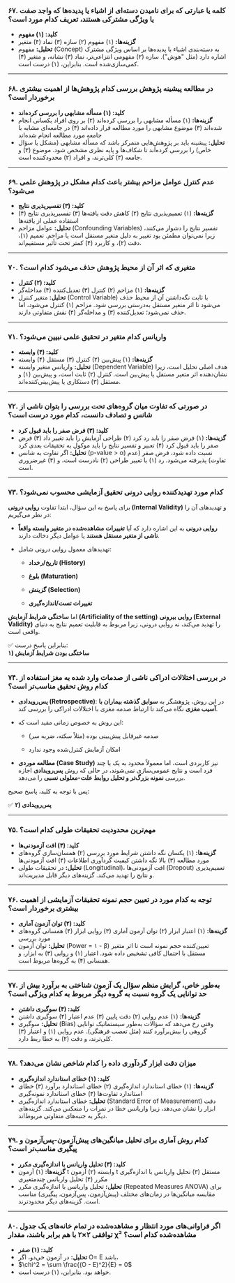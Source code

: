 
### ۶۷. کلمه یا عبارتی که برای نامیدن دسته‌ای از اشیاء یا پدیده‌ها که واجد صفت یا ویژگی مشترکی هستند، تعریف کدام مورد است؟

- **کلید: (۱) مفهوم**
- **گزینه‌ها:** (۱) مفهوم (۲) سازه (۳) نماد (۴) متغیر
- **تحلیل:** مفهوم (Concept) به دسته‌بندی اشیاء یا پدیده‌ها بر اساس ویژگی مشترک اشاره دارد (مثل "هوش"). سازه (۲) مفهومی انتزاعی‌تر، نماد (۳) نشانه، و متغیر (۴) کمی‌سازی‌شده است. بنابراین، (۱) درست است.

---

### ۶۸. در مطالعه پیشینه پژوهش بررسی کدام پژوهش‌ها از اهمیت بیشتری برخوردار است؟

- **کلید: (۱) مسأله مشابهی را بررسی کرده‌اند**
- **گزینه‌ها:** (۱) مسأله مشابهی را بررسی کرده‌اند (۲) بر روی افراد یکسانی انجام شده‌اند (۳) موضوع مشابهی را مورد مطالعه قرار داده‌اند (۴) در جامعه‌ای مشابه با جامعه مورد مطالعه انجام شده‌اند
- **تحلیل:** پیشینه باید بر پژوهش‌هایی متمرکز باشد که مسأله مشابهی (مشکل یا سؤال خاص) را بررسی کرده‌اند تا شکاف‌ها و پایه نظری مشخص شود. موضوع (۳) و جامعه (۴) کلی‌ترند، و افراد (۲) محدودکننده است.

---

### ۶۹. عدم کنترل عوامل مزاحم بیشتر باعث کدام مشکل در پژوهش علمی می‌شود؟

- **کلید: (۳) تفسیرپذیری نتایج**
- **گزینه‌ها:** (۱) تعمیم‌پذیری نتایج (۲) کاهش دقت یافته‌ها (۳) تفسیرپذیری نتایج (۴) استفاده عملی از یافته‌ها
- **تحلیل:** عوامل مزاحم (Confounding Variables) تفسیر نتایج را دشوار می‌کنند، زیرا نمی‌توان مطمئن بود تغییر به دلیل متغیر مستقل است یا مزاحم. تعمیم (۱)، دقت (۲)، و کاربرد (۴) کمتر تحت تأثیر مستقیم‌اند.

---

### ۷۰. متغیری که اثر آن از محیط پژوهش حذف می‌شود کدام است؟

- **کلید: (۲) کنترل**
- **گزینه‌ها:** (۱) مزاحم (۲) کنترل (۳) تعدیل‌کننده (۴) مداخله‌گر
- **تحلیل:** متغیر کنترل (Control Variable) با ثابت نگه‌داشتن آن از محیط حذف می‌شود تا اثر متغیر مستقل به‌درستی بررسی شود. مزاحم (۱) کنترل می‌شود، اما حذف نمی‌شود؛ تعدیل‌کننده (۳) و مداخله‌گر (۴) نقش متفاوتی دارند.

---

### ۷۱. واریانس کدام متغیر در تحقیق علمی نبیین می‌شود؟

- **کلید: (۴) وابسته**
- **گزینه‌ها:** (۱) پیش‌بین (۲) کنترل (۳) مستقل (۴) وابسته
- **تحلیل:** واریانس متغیر وابسته (Dependent Variable) هدف اصلی تحلیل است، زیرا نشان‌دهنده اثر متغیر مستقل یا پیش‌بین است. کنترل (۲) ثابت است، و پیش‌بین (۱) و مستقل (۳) دستکاری یا پیش‌بینی‌کننده‌اند.

---

### ۷۲. در صورتی که تفاوت میان گروه‌های تحت بررسی را بتوان ناشی از شانس و تصادف دانست، کدام مورد درست است؟

- **کلید: (۳) فرض صفر را باید قبول کرد**
- **گزینه‌ها:** (۱) فرض صفر را باید رد کرد (۲) طراحی آزمایش را باید تغییر داد (۳) فرض صفر را باید قبول کرد (۴) تعبیر و تفسیر نتایج را باید موکول به تحقیقات بعدی کرد
- **تحلیل:** اگر تفاوت به شانس (p-value > α) نسبت داده شود، فرض صفر (عدم تفاوت) پذیرفته می‌شود. رد (۱) یا تغییر طراحی (۲) نادرست است، و (۴) غیرضروری است.

---

### ۷۳. کدام مورد تهدیدکننده روایی درونی تحقیق آزمایشی محسوب نمی‌شود؟

برای پاسخ به این سؤال، ابتدا تفاوت **روایی درونی (Internal Validity)** و تهدیدهای آن را در نظر می‌گیریم:

- **روایی درونی** به این اشاره دارد که آیا **تغییرات مشاهده‌شده در متغیر وابسته واقعاً ناشی از متغیر مستقل هستند** یا عوامل دیگر دخالت دارند.
    
- تهدیدهای معمول روایی درونی شامل:
    
    - **تاریخ/رخداد (History)**
        
    - **بلوغ (Maturation)**
        
    - **گزینش (Selection)**
        
    - **تغییرات تست/اندازه‌گیری**
        

اما **ساختگی شرایط آزمایش (Artificiality of the setting)** **روایی بیرونی (External Validity)** را تهدید می‌کند، نه روایی درونی، زیرا مربوط به قابلیت تعمیم نتایج به دنیای واقعی است.

✅ بنابراین پاسخ درست:  
**۱) ساختگی بودن شرایط آزمایش**

---

### ۷۴. در بررسی اختلالات ادراکی ناشی از صدمات وارد شده به مغز استفاده از کدام روش تحقیق مناسب‌تر است؟
- **پس‌رویدادی (Retrospective)**: در این روش، پژوهشگر به **سوابق گذشته بیماران با آسیب مغزی** نگاه می‌کند تا ارتباط صدمه مغزی با اختلالات ادراکی را بررسی کند.
    
- این روش به خصوص زمانی مفید است که:
    
    - صدمه غیرقابل پیش‌بینی بوده (مثلاً سکته، ضربه سر)
        
    - امکان آزمایش کنترل‌شده وجود ندارد
        
- **مطالعه موردی (Case Study)** نیز کاربردی است، اما معمولاً محدود به یک یا چند فرد است و نتایج عمومی‌سازی نمی‌شوند، در حالی که روش **پس‌رویدادی** اجازه بررسی **نمونه بزرگ‌تر و تحلیل روابط علت-معلولی نسبی** را می‌دهد.
    

پس با توجه به کلید، پاسخ صحیح:

✅ **۲) پس‌رویدادی**

---

### ۷۵. مهم‌ترین محدودیت تحقیقات طولی کدام است؟

- **کلید: (۴) افت آزمودنی‌ها**
- **گزینه‌ها:** (۱) یکسان نگه داشتن شرایط مورد بررسی (۲) همسان‌سازی گروه‌های مورد مطالعه (۳) بالا نگه داشتن کیفیت گردآوری اطلاعات (۴) افت آزمودنی‌ها
- **تحلیل:** در تحقیقات طولی (Longitudinal)، افت آزمودنی‌ها (Dropout) تعمیم‌پذیری و نتایج را تهدید می‌کند. گزینه‌های دیگر قابل مدیریت‌اند.

---

### ۷۶. توجه به کدام مورد در تعیین حجم نمونه تحقیقات آزمایشی از اهمیت بیشتری برخوردار است؟

- **کلید: (۲) توان آزمون آماری**
- **گزینه‌ها:** (۱) اعتبار ابزار (۲) توان آزمون آماری (۳) روایی ابزار (۴) همسانی گروه‌های مورد بررسی
- **تحلیل:** توان آزمون (Power = ۱ - β) تعیین‌کننده حجم نمونه است تا اثر متغیر مستقل با احتمال کافی تشخیص داده شود. اعتبار (۱) و روایی (۳) به ابزار، و همسانی (۴) به گروه‌ها مربوط است.

---

### ۷۷. به‌طور خاص، گرایش منظم سؤال یک آزمون شناختی به برآورد بیش از حد توانایی یک گروه نسبت به گروه دیگر مربوط به کدام ویژگی است؟

- **کلید: (۴) سوگیری داشتن**
- **گزینه‌ها:** (۱) عدم روایی (۲) دقت پایین (۳) عدم اعتبار (۴) سوگیری داشتن
- **تحلیل:** سوگیری (Bias) وقتی رخ می‌دهد که سؤالات به‌طور سیستماتیک توانایی گروهی را بیش‌برآورد کنند (مثل تعصب فرهنگی). عدم روایی (۱) و اعتبار (۳) کلی‌ترند، و دقت (۲) به خطا ربط دارد.

---

### ۷۸. میزان دقت ابزار گردآوری داده را کدام شاخص نشان می‌دهد؟

- **کلید: (۱) خطای استاندارد اندازه‌گیری**
- **گزینه‌ها:** (۱) خطای استاندارد اندازه‌گیری (۲) خطای استاندارد برآورد (۳) خطای استاندارد تفاوت‌ها (۴) خطای استاندارد نمونه‌گیری
- **تحلیل:** خطای استاندارد اندازه‌گیری (Standard Error of Measurement) دقت ابزار را نشان می‌دهد، زیرا واریانس خطا در نمرات را منعکس می‌کند. گزینه‌های دیگر به جنبه‌های متفاوتی مربوط‌اند.

---

### ۷۹. کدام روش آماری برای تحلیل میانگین‌های پیش‌آزمون-پس‌آزمون و پیگیری مناسب‌تر است؟

- **کلید: (۳) تحلیل واریانس با اندازه‌گیری مکرر**
- **گزینه‌ها:** (۱) آزمون t وابسته (۲) آزمون t مستقل (۳) تحلیل واریانس با اندازه‌گیری مکرر (۴) تحلیل واریانس چندمتغیری
- **تحلیل:** تحلیل واریانس با اندازه‌گیری مکرر (Repeated Measures ANOVA) برای مقایسه میانگین‌ها در زمان‌های مختلف (پیش‌آزمون، پس‌آزمون، پیگیری) مناسب است. گزینه‌های دیگر محدودترند.

---

### ۸۰. اگر فراوانی‌های مورد انتظار و مشاهده‌شده در تمام خانه‌های یک جدول توافقی ۲×۲ با هم برابر باشند، مقدار χ² مشاهده‌شده کدام است؟

- **کلید: (۱) صفر**
- **تحلیل:** در آزمون خی‌دو، اگر O= E باشد، 
-  $\chi^2 = \sum \frac{(O - E)^2}{E} = 0$  
- خواهد بود. بنابراین، (۱) درست است.